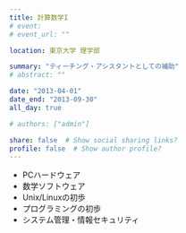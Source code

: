 ```yaml
---
title: 計算数学I
# event: 
# event_url: ""

location: 東京大学 理学部

summary: "ティーチング・アシスタントとしての補助"
# abstract: ""

date: "2013-04-01"
date_end: "2013-09-30"
all_day: true

# authors: ["admin"]

share: false  # Show social sharing links?
profile: false  # Show author profile?
---
```


- PCハードウェア
- 数学ソフトウェア
- Unix/Linuxの初歩
- プログラミングの初歩
- システム管理・情報セキュリティ
